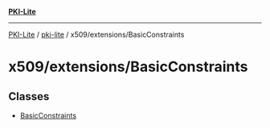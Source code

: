 [**PKI-Lite**](../../../../README.md)

---

[PKI-Lite](../../../../README.md) / [pki-lite](../../../README.md) / x509/extensions/BasicConstraints

# x509/extensions/BasicConstraints

## Classes

- [BasicConstraints](classes/BasicConstraints.md)
